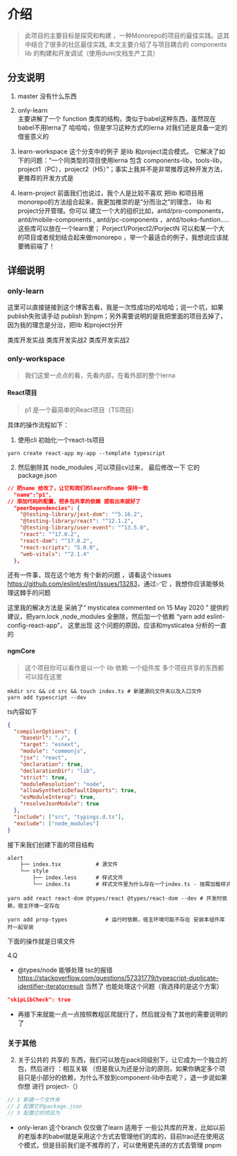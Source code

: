# 介绍

> 此项目的主要目标是探究和构建 ，一种Monorepo的项目的最佳实践。这其中结合了很多的社区最佳实践,  本文主要介绍了与项目耦合的 components lib 的构建和开发调试（使用dumi文档生产工具）

## 分支说明

1. master
  没有什么东西

2. only-learn  
  主要讲解了一个 function 类库的结构，类似于babel这种东西，虽然现在babel不用lerna了 哈哈哈，但是学习这种方式的lerna 对我们还是具备一定的借鉴意义的

3. learn-workspace
  这个分支中的例子 是lib 和project混合模式。 它解决了如下的问题：“一个同类型的项目使用lerna 包含 components-lib，tools-lib，project1（PC），project2（H5）”；事实上我并不是非常推荐这种开发方法，更推荐的开发方式是

4. learn-project
 前面我们也说过，我个人是比较不喜欢 把lib 和项目用monorepo的方法组合起来，我更加推崇的是“分而治之”的理念， lib 和 project分开管理。你可以 建立一个大的组织比如，antd/pro-components，antd/mobile-components , antd/pc-components ，antd/tooks-funtion.....  这些库可以放在一个learn里； Porject1/Porject2/PorjectN 可以和某一个大的项目或者规划结合起来做monorepo ，举一个最适合的例子，我想说应该就要微前端了！

## 详细说明

### only-learn

这里可以直接链接到这个博客去看，我是一次性成功的哈哈哈；说一个坑，如果publish失败请手动 publish 到npm；另外需要说明的是我把里面的项目去掉了，因为我的理念是分治，把lib 和project分开

<a herf="https://blog.csdn.net/weixin_39955351/article/details/109954005"> 类库开发实战 </a>
<a herf="https://juejin.cn/post/6844903918279852046"> 类库开发实战2 </a>
<a herf="https://juejin.cn/post/6844904194999058440#heading-34"> 类库开发实战2 </a>

### only-workspace

> 我们这里一点点的看，先看内部，在看外部的整个lerna

#### React项目

> p1 是一个最简单的React项目（TS项目）

具体的操作流程如下：

1. 使用cli 初始化一个react-ts项目

```shell
yarn create react-app my-app --template typescript
```

2. 然后删除其 node_modules ,可以项目cv过来， 最后修改一下  它的 package.json

```json
// 把name 给改了，让它和我们的learn的name 保持一致
  "name":"p1",
// 添加代码的配置，把多包共享的依赖 提取出来就好了
  "peerDependencies": {
    "@testing-library/jest-dom": "^5.16.2",
    "@testing-library/react": "^12.1.2",
    "@testing-library/user-event": "^13.5.0",
    "react": "^17.0.2",
    "react-dom": "^17.0.2",
    "react-scripts": "5.0.0",
    "web-vitals": "^2.1.4"
  },
```

还有一件事，现在这个地方 有个新的问题 ，请看这个issues <https://github.com/eslint/eslint/issues/13283>，通过✅它 ，我想你应该能够处理这棘手的问题

这里我的解决方法是 采纳了“ mysticatea commented on 15 May 2020 ” 提供的建议，把yarn.lock ,node_modules 全删除，然后加一个依赖 “yarn add eslint-config-react-app”，
这里出现 这个问题的原因，应该和mysticatea 分析的一直的

#### ngmCore

> 这个项目你可以看作是以一个 lib 依赖 一个组件库 多个项目共享的东西都可以挂在这里

```shell
mkdir src && cd src && touch index.ts # 新建源码文件夹以及入口文件
yarn add typescript --dev 
```

ts内容如下

```json
{
  "compilerOptions": {
    "baseUrl": "./",
    "target": "esnext",
    "module": "commonjs",
    "jsx": "react",
    "declaration": true,
    "declarationDir": "lib",
    "strict": true,
    "moduleResolution": "node",
    "allowSyntheticDefaultImports": true,
    "esModuleInterop": true,
    "resolveJsonModule": true
  },
  "include": ["src", "typings.d.ts"],
  "exclude": ["node_modules"]
}
```

接下来我们创建下面的项目结构

```md
alert
    ├── index.tsx           # 源文件
    └── style
        ├── index.less      # 样式文件
        └── index.ts        # 样式文件里为什么存在一个index.ts - 按需加载样式 管理样式依赖 后面章节会提到
```

```shell
yarn add react react-dom @types/react @types/react-dom --dev # 开发时依赖，宿主环境一定存在

yarn add prop-types            # 运行时依赖，宿主环境可能不存在 安装本组件库时一起安装
```

下面的操作就是日填文件

4.Q

- @types/node 能够处理 tsc的报错 <https://stackoverflow.com/questions/57331779/typescript-duplicate-identifier-iteratorresult>
当然了 也能处理这个问题（我选择的是这个方案）

```json
"skipLibCheck": true
```

- 再接下来就能一点一点按照教程区爬就行了，然后就没有了其他的需要说明的了

### 关于其他

2. 关于公共的 共享的 东西，我们可以放在pack同级别下，让它成为一个独立的包，然后进行 ：相互关联 （但是我认为还是分治的原则，如果你确定多个项目只是小部分的依赖，为什么不放到component-lib中去呢？，退一步说如果你想 进行 project-（）

```js
// 1 新建一个文件夹
// 2 配置它的package.json
// 3 配置它的项目为
```

- only-leran
这个branch 仅仅做了learn 适用于 一些公共库的开发，比如以前的老版本的babel就是采用这个方式去管理他们的库的，目前trao还在使用这个模式，但是目前我们是不推荐的了，可以使用更先进的方式去管理 pnpm
